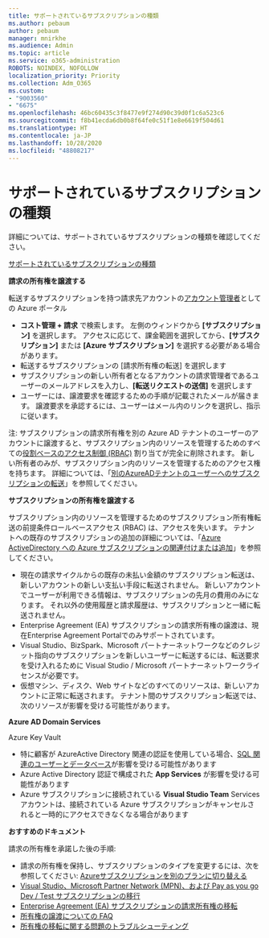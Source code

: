 ```yaml
---
title: サポートされているサブスクリプションの種類
ms.author: pebaum
author: pebaum
manager: mnirkhe
ms.audience: Admin
ms.topic: article
ms.service: o365-administration
ROBOTS: NOINDEX, NOFOLLOW
localization_priority: Priority
ms.collection: Adm_O365
ms.custom:
- "9003560"
- "6675"
ms.openlocfilehash: 46bc60435c3f8477e9f274d90c39d0f1c6a523c6
ms.sourcegitcommit: f8b41ecda6db0b8f64fe0c51f1e8e6619f504d61
ms.translationtype: HT
ms.contentlocale: ja-JP
ms.lasthandoff: 10/28/2020
ms.locfileid: "48808217"
---
```

# <a name="supported-subscription-types"></a>サポートされているサブスクリプションの種類

詳細については、サポートされているサブスクリプションの種類を確認してください。

[サポートされているサブスクリプションの種類](https://docs.microsoft.com/azure/billing/billing-subscription-transfer?WT.mc_id=Portal-Microsoft_Azure_Support#supported-subscription-types)

**請求の所有権を譲渡する**

転送するサブスクリプションを持つ請求先アカウントの[アカウント管理者](https://ms.portal.azure.com/)としての Azure ポータル

- **コスト管理 + 請求** で検索します。 左側のウィンドウから **[サブスクリプション]** を選択します。 アクセスに応じて、課金範囲を選択してから、**[サブスクリプション]** または **[Azure サブスクリプション]** を選択する必要がある場合があります。
- 転送するサブスクリプションの [請求所有権の転送] を選択します
- サブスクリプションの新しい所有者となるアカウントの請求管理者であるユーザーのメールアドレスを入力し、**[転送リクエストの送信]** を選択します
- ユーザーには、譲渡要求を確認するための手順が記載されたメールが届きます。 譲渡要求を承認するには、ユーザーはメール内のリンクを選択し、指示に従います。

注: サブスクリプションの請求所有権を別の Azure AD テナントのユーザーのアカウントに譲渡すると、サブスクリプション内のリソースを管理するためのすべての[役割ベースのアクセス制御 (RBAC)](https://docs.microsoft.com/azure/role-based-access-control/overview?WT.mc_id=Portal-Microsoft_Azure_Support) 割り当てが完全に削除されます。 新しい所有者のみが、サブスクリプション内のリソースを管理するためのアクセス権を持ちます。 詳細については、「[別のAzureADテナントのユーザーへのサブスクリプションの転送](https://docs.microsoft.com/azure/active-directory/managed-identities-azure-resources/known-issues?WT.mc_id=Portal-Microsoft_Azure_Support)」を参照してください。

**サブスクリプションの所有権を譲渡する**

サブスクリプション内のリソースを管理するためのサブスクリプション所有権転送の前提条件ロールベースアクセス (RBAC) は、アクセスを失います。 テナントへの既存のサブスクリプションの追加の詳細については、「[Azure ActiveDirectory への Azure サブスクリプションの関連付けまたは追加](https://docs.microsoft.com/azure/active-directory/fundamentals/active-directory-how-subscriptions-associated-directory?WT.mc_id=Portal-Microsoft_Azure_Support)」を参照してください。

- 現在の請求サイクルからの既存の未払い金額のサブスクリプション転送は、新しいアカウントの新しい支払い手段に転送されません。 新しいアカウントでユーザーが利用できる情報は、サブスクリプションの先月の費用のみになります。 それ以外の使用履歴と請求履歴は、サブスクリプションと一緒に転送されません。
- Enterprise Agreement (EA) サブスクリプションの請求所有権の譲渡は、現在Enterprise Agreement Portalでのみサポートされています。
- Visual Studio、BizSpark、Microsoft パートナーネットワークなどのクレジット指向のサブスクリプションを新しいユーザーに転送するには、転送要求を受け入れるために Visual Studio / Microsoft パートナーネットワークライセンスが必要です。
- 仮想マシン、ディスク、Web サイトなどのすべてのリソースは、新しいアカウントに正常に転送されます。 テナント間のサブスクリプション転送では、次のリソースが影響を受ける可能性があります。

**Azure AD Domain Services**

Azure Key Vault

- 特に顧客が AzureActive Directory 関連の認証を使用している場合、[SQL 関連のユーザーとデータベース](https://docs.microsoft.com/azure/sql-database/sql-database-aad-authentication-configure?WT.mc_id=Portal-Microsoft_Azure_Support)が影響を受ける可能性があります
- Azure Active Directory 認証で構成された **App Services** が影響を受ける可能性があります
- Azure サブスクリプションに接続されている **Visual Studio Team** Services アカウントは、接続されている Azure サブスクリプションがキャンセルされると一時的にアクセスできなくなる場合があります

**おすすめのドキュメント**

請求の所有権を承諾した後の手順:

- 請求の所有権を保持し、サブスクリプションのタイプを変更するには、次を参照してください: [Azureサブスクリプションを別のプランに切り替える](https://docs.microsoft.com/azure/billing/billing-how-to-switch-azure-offer?WT.mc_id=Portal-Microsoft_Azure_Support)
- [Visual Studio、Microsoft Partner Network (MPN)、および Pay as you go Dev / Test サブスクリプションの移行](https://docs.microsoft.com/azure/billing/billing-subscription-transfer?WT.mc_id=Portal-Microsoft_Azure_Support#transferring-visual-studio-microsoft-partner-network-mpn-and-pay-as-you-go-devtest-subscriptions)
- [Enterprise Agreement (EA) サブスクリプションの請求所有権の移転](https://docs.microsoft.com/azure/billing/billing-subscription-transfer?WT.mc_id=Portal-Microsoft_Azure_Support#transfer-billing-ownership-of-enterprise-agreement-ea-subscriptions)
- [所有権の譲渡についての FAQ](https://docs.microsoft.com/azure/billing/billing-subscription-transfer?WT.mc_id=Portal-Microsoft_Azure_Support#frequently-asked-questions-faq-for-senders)
- [所有権の移転に関する問題のトラブルシューティング](https://docs.microsoft.com/azure/billing/billing-subscription-transfer?WT.mc_id=Portal-Microsoft_Azure_Support#troubleshooting)